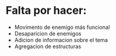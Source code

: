 # Falta por hacer:
- Movimento de enemigo más funcional
- Desaparicion de enemigos
- Adicion de informacion sobre el tema
- Agregacion de estructuras